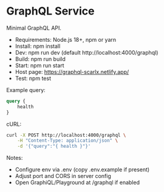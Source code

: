 # GraphQL Service

Minimal GraphQL API.

- Requirements: Node.js 18+, npm or yarn
- Install: npm install
- Dev: npm run dev (default http://localhost:4000/graphql)
- Build: npm run build
- Start: npm run start
- Host page: https://graphql-scarlx.netlify.app/
- Test: npm test



Example query:
```graphql
query {
    health
}
```

cURL:
```bash
curl -X POST http://localhost:4000/graphql \
    -H "Content-Type: application/json" \
    -d '{"query":"{ health }"}'
```

Notes:
- Configure env via .env (copy .env.example if present)
- Adjust port and CORS in server config
- Open GraphiQL/Playground at /graphql if enabled
